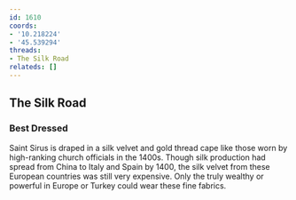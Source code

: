 ```yaml
---
id: 1610
coords:
- '10.218224'
- '45.539294'
threads:
- The Silk Road
relateds: []
---
```


## The Silk Road

### Best Dressed

Saint Sirus is draped in a silk velvet and gold thread cape like those worn by high-ranking church officials in the 1400s. Though silk production had spread from China to Italy and Spain by 1400, the silk velvet from these European countries was still very expensive. Only the truly wealthy or powerful in Europe or Turkey could wear these fine fabrics.
